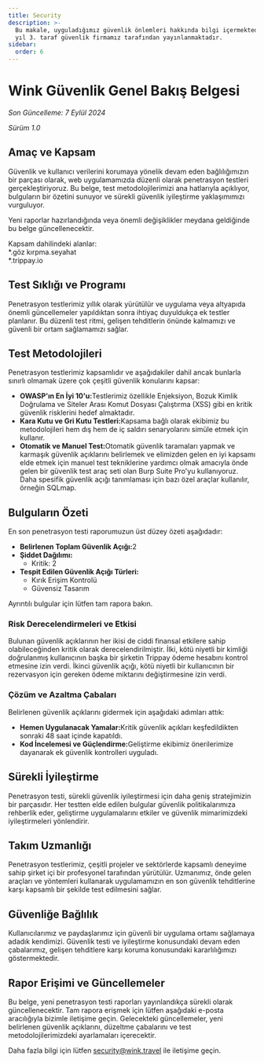 ```yaml
---
title: Security
description: >-
  Bu makale, uyguladığımız güvenlik önlemleri hakkında bilgi içermektedir ve her
  yıl 3. taraf güvenlik firmamız tarafından yayınlanmaktadır.
sidebar:
  order: 6
---
```

# Wink Güvenlik Genel Bakış Belgesi

*Son Güncelleme: 7 Eylül 2024*

*Sürüm 1.0*

## Amaç ve Kapsam

Güvenlik ve kullanıcı verilerini korumaya yönelik devam eden bağlılığımızın bir parçası olarak, web uygulamamızda düzenli olarak penetrasyon testleri gerçekleştiriyoruz. Bu belge, test metodolojilerimizi ana hatlarıyla açıklıyor, bulguların bir özetini sunuyor ve sürekli güvenlik iyileştirme yaklaşımımızı vurguluyor.

Yeni raporlar hazırlandığında veya önemli değişiklikler meydana geldiğinde bu belge güncellenecektir.

Kapsam dahilindeki alanlar:\
\*.göz kırpma.seyahat\
\*.trippay.io

## Test Sıklığı ve Programı

Penetrasyon testlerimiz yıllık olarak yürütülür ve uygulama veya altyapıda önemli güncellemeler yapıldıktan sonra ihtiyaç duyuldukça ek testler planlanır. Bu düzenli test ritmi, gelişen tehditlerin önünde kalmamızı ve güvenli bir ortam sağlamamızı sağlar.

## Test Metodolojileri

Penetrasyon testlerimiz kapsamlıdır ve aşağıdakiler dahil ancak bunlarla sınırlı olmamak üzere çok çeşitli güvenlik konularını kapsar:

* **OWASP'ın En İyi 10'u:**&#x54;estlerimiz özellikle Enjeksiyon, Bozuk Kimlik Doğrulama ve Siteler Arası Komut Dosyası Çalıştırma (XSS) gibi en kritik güvenlik risklerini hedef almaktadır.
* **Kara Kutu ve Gri Kutu Testleri:**&#x4B;apsama bağlı olarak ekibimiz bu metodolojileri hem dış hem de iç saldırı senaryolarını simüle etmek için kullanır.
* **Otomatik ve Manuel Test:**&#x4F;tomatik güvenlik taramaları yapmak ve karmaşık güvenlik açıklarını belirlemek ve elimizden gelen en iyi kapsamı elde etmek için manuel test tekniklerine yardımcı olmak amacıyla önde gelen bir güvenlik test araç seti olan Burp Suite Pro'yu kullanıyoruz. Daha spesifik güvenlik açığı tanımlaması için bazı özel araçlar kullanılır, örneğin SQLmap.

## Bulguların Özeti

En son penetrasyon testi raporumuzun üst düzey özeti aşağıdadır:

* **Belirlenen Toplam Güvenlik Açığı:**&#x32;
* **Şiddet Dağılımı:**
  * Kritik: 2
* **Tespit Edilen Güvenlik Açığı Türleri:**
  * Kırık Erişim Kontrolü
  * Güvensiz Tasarım

Ayrıntılı bulgular için lütfen tam rapora bakın.

### Risk Derecelendirmeleri ve Etkisi

Bulunan güvenlik açıklarının her ikisi de ciddi finansal etkilere sahip olabileceğinden kritik olarak derecelendirilmiştir. İlki, kötü niyetli bir kimliği doğrulanmış kullanıcının başka bir şirketin Trippay ödeme hesabını kontrol etmesine izin verdi. İkinci güvenlik açığı, kötü niyetli bir kullanıcının bir rezervasyon için gereken ödeme miktarını değiştirmesine izin verdi.

### Çözüm ve Azaltma Çabaları

Belirlenen güvenlik açıklarını gidermek için aşağıdaki adımları attık:

* **Hemen Uygulanacak Yamalar:**&#x4B;ritik güvenlik açıkları keşfedildikten sonraki 48 saat içinde kapatıldı.
* **Kod İncelemesi ve Güçlendirme:**&#x47;eliştirme ekibimiz önerilerimize dayanarak ek güvenlik kontrolleri uyguladı.

## Sürekli İyileştirme

Penetrasyon testi, sürekli güvenlik iyileştirmesi için daha geniş stratejimizin bir parçasıdır. Her testten elde edilen bulgular güvenlik politikalarımıza rehberlik eder, geliştirme uygulamalarını etkiler ve güvenlik mimarimizdeki iyileştirmeleri yönlendirir.

## Takım Uzmanlığı

Penetrasyon testlerimiz, çeşitli projeler ve sektörlerde kapsamlı deneyime sahip şirket içi bir profesyonel tarafından yürütülür. Uzmanımız, önde gelen araçları ve yöntemleri kullanarak uygulamamızın en son güvenlik tehditlerine karşı kapsamlı bir şekilde test edilmesini sağlar.

## Güvenliğe Bağlılık

Kullanıcılarımız ve paydaşlarımız için güvenli bir uygulama ortamı sağlamaya adadık kendimizi. Güvenlik testi ve iyileştirme konusundaki devam eden çabalarımız, gelişen tehditlere karşı koruma konusundaki kararlılığımızı göstermektedir.

## Rapor Erişimi ve Güncellemeler

Bu belge, yeni penetrasyon testi raporları yayınlandıkça sürekli olarak güncellenecektir. Tam rapora erişmek için lütfen aşağıdaki e-posta aracılığıyla bizimle iletişime geçin. Gelecekteki güncellemeler, yeni belirlenen güvenlik açıklarını, düzeltme çabalarını ve test metodolojilerimizdeki ayarlamaları içerecektir.

Daha fazla bilgi için lütfen security@wink.travel ile iletişime geçin.

